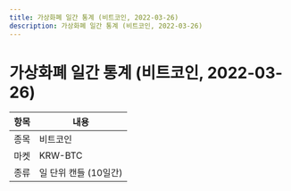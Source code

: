 ```yaml
---
title: 가상화폐 일간 통계 (비트코인, 2022-03-26)
description: 가상화폐 일간 통계 (비트코인, 2022-03-26)
---
```


가상화폐 일간 통계 (비트코인, 2022-03-26)
===

|항목|내용|
|--|--|
|종목|비트코인|
|마켓|KRW-BTC|
|종류|일 단위 캔들 (10일간)|

